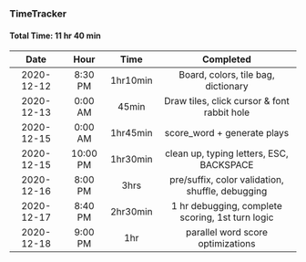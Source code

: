 ### TimeTracker

#### Total Time: 11 hr 40 min

|    Date    |   Hour   |   Time   |                    Completed                     |
| :--------: | :------: | :------: | :----------------------------------------------: |
| 2020-12-12 | 8:30 PM  | 1hr10min |       Board, colors, tile bag, dictionary        |
| 2020-12-13 | 0:00 AM  |  45min   |   Draw tiles, click cursor & font rabbit hole    |
| 2020-12-15 | 0:00 AM  | 1hr45min |           score_word + generate plays            |
| 2020-12-15 | 10:00 PM | 1hr30min |     clean up, typing letters, ESC, BACKSPACE     |
| 2020-12-16 | 8:00 PM  |   3hrs   | pre/suffix, color validation, shuffle, debugging |
| 2020-12-17 | 8:40 PM  | 2hr30min | 1 hr debugging, complete scoring, 1st turn logic |
| 2020-12-18 | 9:00 PM  |   1hr    |        parallel word score optimizations         |
